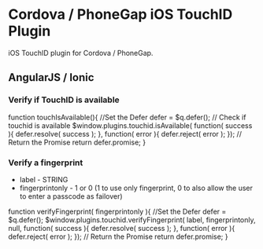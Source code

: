 # Cordova / PhoneGap iOS TouchID Plugin
iOS TouchID plugin for Cordova / PhoneGap.

## AngularJS / Ionic
### Verify if TouchID is available

function touchIsAvailable(){
  //Set the Defer
	defer = $q.defer();
  // Check if touchid is available
  $window.plugins.touchid.isAvailable( function( success ){
    defer.resolve( success );
  }, function( error ){
    defer.reject( error );
  });
  // Return the Promise
	return defer.promise;
}

### Verify a fingerprint
- label - STRING
- fingerprintonly - 1 or 0 (1 to use only fingerprint, 0 to also allow the user to enter a passcode as failover)

function verifyFingerprint( fingerprintonly ){
  //Set the Defer
	defer = $q.defer();
  $window.plugins.touchid.verifyFingerprint( label, fingerprintonly, null, function( success ){
    defer.resolve( success );
  }, function( error  ){
    defer.reject( error );
  });
  // Return the Promise
	return defer.promise;
}
